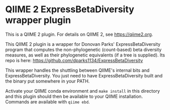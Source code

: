 # QIIME 2 ExpressBetaDiversity wrapper plugin

This is a QIIME 2 plugin. For details on QIIME 2, see https://qiime2.org.

This QIIME 2 plugin is a wrapper for Donovan Parks' ExpressBetaDiversity program that computes the non-phylogenetic (count-based) beta diversity measures, as well as their phylogenetic equivalents (if a tree is supplied). Its repo is here: https://github.com/dparks1134/ExpressBetaDiversity

This wrapper handles the shuttling between QIIME's internal bits and ExpressBetaDiversity. You just need to have ExpressBetaDiversity built and the binary put somewhere in your PATH.

Activate your QIIME conda environment and `make install` in this directory and this plugin should then be available to your QIIME installation. Commands are available with `qiime ebd`.
